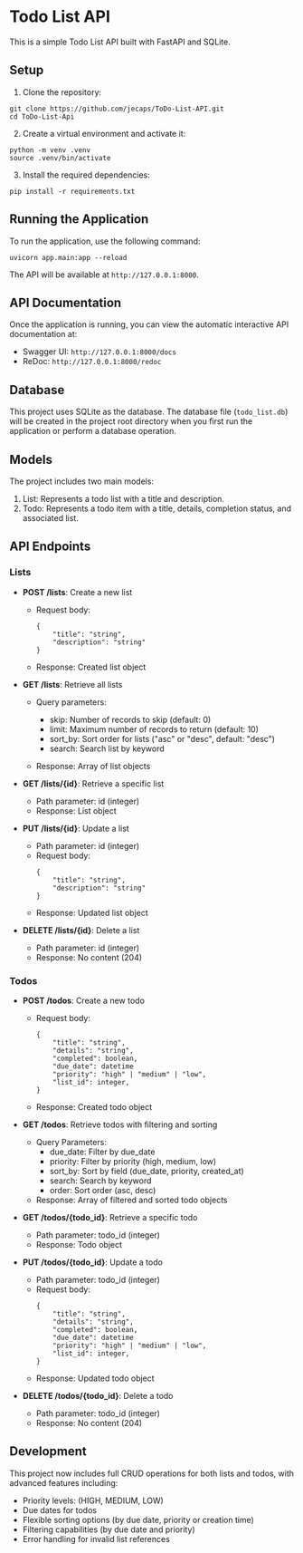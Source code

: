 # Todo List API

This is a simple Todo List API built with FastAPI and SQLite.

## Setup

1. Clone the repository:
```
git clone https://github.com/jecaps/ToDo-List-API.git
cd ToDo-List-Api
```
2. Create a virtual environment and activate it:
```
python -m venv .venv
source .venv/bin/activate
```
3. Install the required dependencies:
```
pip install -r requirements.txt
```

## Running the Application

To run the application, use the following command:
```
uvicorn app.main:app --reload
```

The API will be available at `http://127.0.0.1:8000`.

## API Documentation

Once the application is running, you can view the automatic interactive API documentation at:

- Swagger UI: `http://127.0.0.1:8000/docs`
- ReDoc: `http://127.0.0.1:8000/redoc`

## Database

This project uses SQLite as the database. The database file (`todo_list.db`) will be created in the project root directory when you first run the application or perform a database operation.

## Models

The project includes two main models:

1. List: Represents a todo list with a title and description.
2. Todo: Represents a todo item with a title, details, completion status, and associated list.

## API Endpoints

### Lists

- **POST /lists**: Create a new list

    - Request body: 
        ```
        { 
            "title": "string", 
            "description": "string" 
        }
        ```
    - Response: Created list object


- **GET /lists**: Retrieve all lists

    - Query parameters:

        - skip: Number of records to skip (default: 0)
        - limit: Maximum number of records to return (default: 10)
        - sort_by: Sort order for lists ("asc" or "desc", default: "desc")
        - search: Search list by keyword


    - Response: Array of list objects


- **GET /lists/{id}**: Retrieve a specific list

    - Path parameter: id (integer)
    - Response: List object


- **PUT /lists/{id}**: Update a list

    - Path parameter: id (integer)
    - Request body:
        ```
        { 
            "title": "string", 
            "description": "string" 
        }
        ```
    - Response: Updated list object


- **DELETE /lists/{id}**: Delete a list

    - Path parameter: id (integer)
    - Response: No content (204)

### Todos 

- **POST /todos**: Create a new todo

    - Request body:
        ```
        { 
            "title": "string", 
            "details": "string", 
            "completed": boolean, 
            "due_date": datetime
            "priority": "high" | "medium" | "low",
            "list_id": integer, 
        }
        ```
    - Response: Created todo object


- **GET /todos**: Retrieve todos with filtering and sorting
    - Query Parameters:
        - due_date: Filter by due_date
        - priority: Filter by priority (high, medium, low)
        - sort_by: Sort by field (due_date, priority, created_at)
        - search: Search by keyword
        - order: Sort order (asc, desc)
    - Response: Array of filtered and sorted todo objects 


- **GET /todos/{todo_id}**: Retrieve a specific todo

    - Path parameter: todo_id (integer)
    - Response: Todo object


- **PUT /todos/{todo_id}**: Update a todo

    - Path parameter: todo_id (integer)
    - Request body:
        ```
        { 
            "title": "string", 
            "details": "string", 
            "completed": boolean, 
            "due_date": datetime
            "priority": "high" | "medium" | "low",
            "list_id": integer, 
        }
        ```
    - Response: Updated todo object


- **DELETE /todos/{todo_id}**: Delete a todo

    - Path parameter: todo_id (integer)
    - Response: No content (204)

## Development

This project now includes full CRUD operations for both lists and todos, with advanced features including:

- Priority levels: (HIGH, MEDIUM, LOW)
- Due dates for todos
- Flexible sorting options (by due date, priority or creation time)
- Filtering capabilities (by due date and priority)
- Error handling for invalid list references
